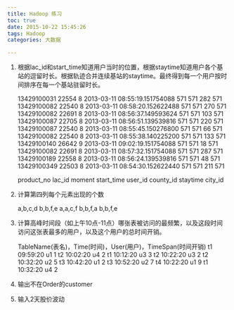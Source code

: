 ```yaml
---
title: Hadoop 练习
toc: true
date: 2015-10-22 15:45:26
tags: Hadoop
categories: 大数据

---
```


 1. 根据lac_id和start_time知道用户当时的位置，根据staytime知道用户各个基站的逗留时长。根据轨迹合并连续基站的staytime。最终得到每一个用户按时间排序在每一个基站驻留时长。

    13429100031 22554 8 2013-03-11 08:55:19.151754088 571 571 282 571  
    13429100082 22540 8 2013-03-11 08:58:20.152622488 571 571 270 571  
    13429100082 22691 8 2013-03-11 08:56:37.149593624 571 571 103 571  
    13429100087 22705 8 2013-03-11 08:56:51.139539816 571 571 220 571  
    13429100087 22540 8 2013-03-11 08:55:45.150276800 571 571 66 571  
    13429100082 22540 8 2013-03-11 08:55:38.140225200 571 571 133 571  
    13429100140 26642 9 2013-03-11 09:02:19.151754088 571 571 18 571  
    13429100082 22691 8 2013-03-11 08:57:32.151754088 571 571 287 571  
    13429100189 22558 8 2013-03-11 08:56:24.139539816 571 571 48 571  
    13429100349 22503 8 2013-03-11 08:54:30.152622440 571 571 211 571  


	product_no lac_id moment start_time user_id county_id staytime city_id

 2. 计算第四列每个元素出现的个数

	a,b,c,d
	b,b,f,e
	a,a,c,f
	b,b,f,a
	b,b,f,e

 3. 计算高峰时间段（如上午10点-11点）哪张表被访问的最频繁，以及这段时间访问这张表最多的用户，以及这个用户的总时间开销。

	TableName(表名)，Time(时间)，User(用户)，TimeSpan(时间开销)
	t1 09:59:20 u1 1
	t2 10:02:20 u4 2
	t1 10:12:20 u3 3
	t2 10:22:20 u3 2
	t2 10:32:20 u2 5
	t3 10:42:20 u1 2
	t3 10:52:20 u2 7
	t4 10:22:20 u1 9
	t1 10:32:20 u4 2

 4. 输出不在Order的customer


 5. 输入2天股价波动

